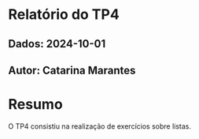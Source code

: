 # Relatório do TP4
## Dados: 2024-10-01
## Autor: Catarina Marantes

# Resumo
O TP4 consistiu na realização de exercícios sobre listas.


